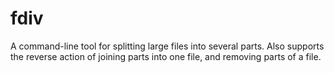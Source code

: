 # fdiv
A command-line tool for splitting large files into several parts. Also supports the reverse action of joining parts into one file, and removing parts of a file.
